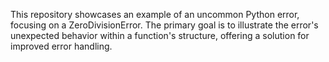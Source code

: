 This repository showcases an example of an uncommon Python error, focusing on a ZeroDivisionError. The primary goal is to illustrate the error's unexpected behavior within a function's structure, offering a solution for improved error handling.